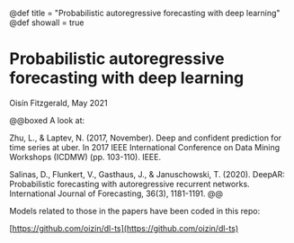 

@def title = "Probabilistic autoregressive forecasting with deep learning"
@def showall = true

# Probabilistic autoregressive forecasting with deep learning
Oisín Fitzgerald, May 2021

@@boxed
A look at:  
 
Zhu, L., & Laptev, N. (2017, November). Deep and confident prediction for time series at uber. In 2017 IEEE International Conference on Data Mining Workshops (ICDMW) (pp. 103-110). IEEE.

Salinas, D., Flunkert, V., Gasthaus, J., & Januschowski, T. (2020). DeepAR: Probabilistic forecasting with autoregressive recurrent networks. International Journal of Forecasting, 36(3), 1181-1191.
@@

Models related to those in the papers have been coded in this repo:

[https://github.com/oizin/dl-ts](https://github.com/oizin/dl-ts)